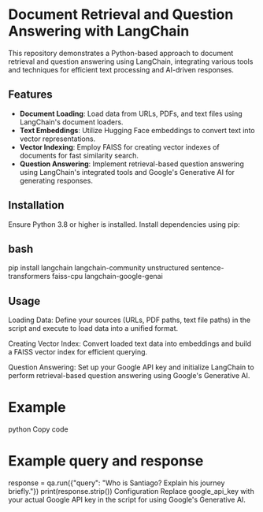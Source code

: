 # Document Retrieval and Question Answering with LangChain

This repository demonstrates a Python-based approach to document retrieval and question answering using LangChain, integrating various tools and techniques for efficient text processing and AI-driven responses.

## Features

- **Document Loading**: Load data from URLs, PDFs, and text files using LangChain's document loaders.
- **Text Embeddings**: Utilize Hugging Face embeddings to convert text into vector representations.
- **Vector Indexing**: Employ FAISS for creating vector indexes of documents for fast similarity search.
- **Question Answering**: Implement retrieval-based question answering using LangChain's integrated tools and Google's Generative AI for generating responses.

## Installation

Ensure Python 3.8 or higher is installed. Install dependencies using pip:

## bash
pip install langchain langchain-community unstructured sentence-transformers faiss-cpu langchain-google-genai

## Usage
Loading Data: Define your sources (URLs, PDF paths, text file paths) in the script and execute to load data into a unified format.

Creating Vector Index: Convert loaded text data into embeddings and build a FAISS vector index for efficient querying.

Question Answering: Set up your Google API key and initialize LangChain to perform retrieval-based question answering using Google's Generative AI.

# Example
python
Copy code
# Example query and response
response = qa.run({"query": "Who is Santiago? Explain his journey briefly."})
print(response.strip())
Configuration
Replace google_api_key with your actual Google API key in the script for using Google's Generative AI.
